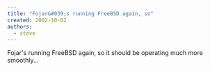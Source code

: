 ```yaml
---
title: "Fojar&#039;s running FreeBSD again, so"
created: 2002-10-02
authors: 
  - steve
---
```


Fojar's running FreeBSD again, so it should be operating much more smoothly...
